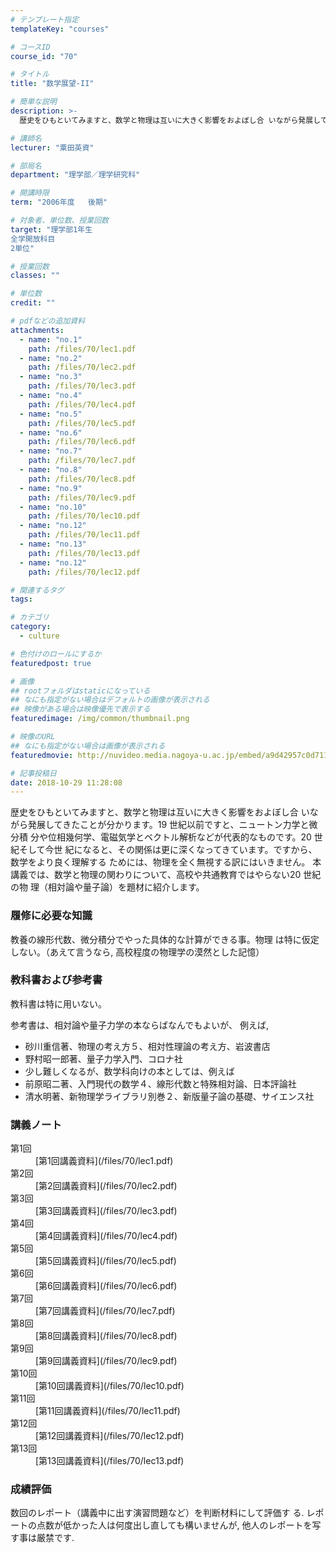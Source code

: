 ```yaml
---
# テンプレート指定
templateKey: "courses"

# コースID
course_id: "70"

# タイトル
title: "数学展望-II"

# 簡単な説明
description: >-
  歴史をひもといてみますと、数学と物理は互いに大きく影響をおよぼし合 いながら発展してきたことが分かります。19 世紀以前ですと、ニュートン力学と微分積 分や位相幾何学、電磁気学とベクトル解析などが代表...

# 講師名
lecturer: "粟田英資"

# 部局名
department: "理学部／理学研究科"

# 開講時限
term: "2006年度	後期"

# 対象者、単位数、授業回数
target: "理学部1年生
全学開放科目
2単位"

# 授業回数
classes: ""

# 単位数
credit: ""

# pdfなどの追加資料
attachments: 
  - name: "no.1" 
    path: /files/70/lec1.pdf
  - name: "no.2" 
    path: /files/70/lec2.pdf
  - name: "no.3" 
    path: /files/70/lec3.pdf
  - name: "no.4" 
    path: /files/70/lec4.pdf
  - name: "no.5" 
    path: /files/70/lec5.pdf
  - name: "no.6" 
    path: /files/70/lec6.pdf
  - name: "no.7" 
    path: /files/70/lec7.pdf
  - name: "no.8" 
    path: /files/70/lec8.pdf
  - name: "no.9" 
    path: /files/70/lec9.pdf
  - name: "no.10" 
    path: /files/70/lec10.pdf
  - name: "no.12" 
    path: /files/70/lec11.pdf
  - name: "no.13" 
    path: /files/70/lec13.pdf
  - name: "no.12" 
    path: /files/70/lec12.pdf

# 関連するタグ
tags:

# カテゴリ
category:
  - culture

# 色付けのロールにするか
featuredpost: true

# 画像
## rootフォルダはstaticになっている
## なにも指定がない場合はデフォルトの画像が表示される
## 映像がある場合は映像優先で表示する
featuredimage: /img/common/thumbnail.png

# 映像のURL
## なにも指定がない場合は画像が表示される
featuredmovie: http://nuvideo.media.nagoya-u.ac.jp/embed/a9d42957c0d711e8360916acba9b92ff1615e54a

# 記事投稿日
date: 2018-10-29 11:28:08
---
```


歴史をひもといてみますと、数学と物理は互いに大きく影響をおよぼし合 いながら発展してきたことが分かります。19 世紀以前ですと、ニュートン力学と微分積 分や位相幾何学、電磁気学とベクトル解析などが代表的なものです。20 世紀そして今世 紀になると、その関係は更に深くなってきています。ですから、数学をより良く理解する ためには、物理を全く無視する訳にはいきません。 本講義では、数学と物理の関わりについて、高校や共通教育ではやらない20 世紀の物 理（相対論や量子論）を題材に紹介します。








### 履修に必要な知識

教養の線形代数、微分積分でやった具体的な計算ができる事。物理 は特に仮定しない。（あえて言うなら, 高校程度の物理学の漠然とした記憶）

### 教科書および参考書

教科書は特に用いない。

参考書は、相対論や量子力学の本ならばなんでもよいが、 例えば,

* 砂川重信著、物理の考え方５、相対性理論の考え方、岩波書店
* 野村昭一郎著、量子力学入門、コロナ社
* 少し難しくなるが、数学科向けの本としては、例えば
* 前原昭二著、入門現代の数学４、線形代数と特殊相対論、日本評論社
* 清水明著、新物理学ライブラリ別巻２、新版量子論の基礎、サイエンス社





### 講義ノート

<dl>
<dt>
第1回
</dt>

<dd>
[第1回講義資料](/files/70/lec1.pdf) 
</dd>

<dt>
第2回
</dt>

<dd>
[第2回講義資料](/files/70/lec2.pdf) 
</dd>

<dt>
第3回
</dt>

<dd>
[第3回講義資料](/files/70/lec3.pdf) 
</dd>

<dt>
第4回
</dt>

<dd>
[第4回講義資料](/files/70/lec4.pdf) 
</dd>

<dt>
第5回
</dt>

<dd>
[第5回講義資料](/files/70/lec5.pdf) 
</dd>

<dt>
第6回
</dt>

<dd>
[第6回講義資料](/files/70/lec6.pdf) 
</dd>

<dt>
第7回
</dt>

<dd>
[第7回講義資料](/files/70/lec7.pdf) 
</dd>

<dt>
第8回
</dt>

<dd>
[第8回講義資料](/files/70/lec8.pdf) 
</dd>

<dt>
第9回
</dt>

<dd>
[第9回講義資料](/files/70/lec9.pdf) 
</dd>

<dt>
第10回
</dt>

<dd>
[第10回講義資料](/files/70/lec10.pdf) 
</dd>

<dt>
第11回
</dt>

<dd>
[第11回講義資料](/files/70/lec11.pdf) 
</dd>

<dt>
第12回
</dt>

<dd>
[第12回講義資料](/files/70/lec12.pdf) 
</dd>

<dt>
第13回
</dt>

<dd>
[第13回講義資料](/files/70/lec13.pdf) 
</dd>
</dl>





### 成績評価

数回のレポート（講義中に出す演習問題など）を判断材料にして評価す る. レポートの点数が低かった人は何度出し直しても構いませんが, 他人のレポートを写す事は厳禁です.


